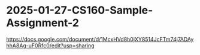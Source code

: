 # 2025-01-27-CS160-Sample-Assignment-2

https://docs.google.com/document/d/1McxHVd8h0jXY8514JcFTm74j7ADAyhhA8Ag-uF0Rfc0/edit?usp=sharing
